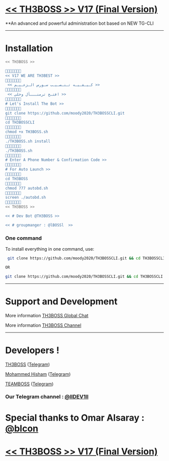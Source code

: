 # [<< TH3BOSS >> V17 (Final Version)](https://telegram.me/llDEV1ll)

**An advanced and powerful administration bot based on NEW TG-CLI


* * *


# Installation


```sh
<< TH3BOSS >>

🔸➖🔹➖🔸➖🔹
<< V17 WE ARE TH3BEST >>
🔸➖🔹➖🔸➖🔹
 << كـيـفـيـه تـنـصـيـب سـورس الـزعـيـم >>
🔸➖🔹➖🔸➖🔹
 << افتـح ترمنـــأل وخلي >>
🔸➖🔹➖🔸➖🔹
# Let's Install The Bot >>
🔸➖🔹➖🔸➖🔹
git clone https://github.com/moody2020/TH3BOSSCLI.git
🔸➖🔹➖🔸➖🔹
cd TH3BOSSCLI
🔸➖🔹➖🔸➖🔹
chmod +x TH3BOSS.sh
🔸➖🔹➖🔸➖🔹
./TH3BOSS.sh install
🔸➖🔹➖🔸➖🔹
./TH3BOSS.sh 
🔸➖🔹➖🔸➖🔹
# Enter A Phone Number & Confirmation Code >>
🔸➖🔹➖🔸➖🔹
# For Auto Launch >>
🔸➖🔹➖🔸➖🔹
cd TH3BOSS
🔸➖🔹➖🔸➖🔹
chmod 777 autobd.sh
🔸➖🔹➖🔸➖🔹
screen ./autobd.sh
🔸➖🔹➖🔸➖🔹
<< TH3BOSS >>

<< # Dev Bot @TH3BOSS >>

<< # groupmanger : @lBOSSl  >>
```
### One command
To install everything in one command, use:
```sh
 git clone https://github.com/moody2020/TH3BOSSCLI.git && cd TH3BOSSCLI && chmod +x TH3BOSS.sh && ./TH3BOSS.sh install && ./TH3BOSS.sh

OR

git clone https://github.com/moody2020/TH3BOSSCLI.git && cd TH3BOSSCLI && chmod +x TH3BOSS.sh && ./TH3BOSS.sh install && chmod 777 autobd.sh && screen ./autobd.sh
```

* * *

# Support and Development

More information [TH3BOSS Global Chat](https://t.me/joinchat/A5_fO0OPsgbb_99AkUgWQ)

More information [TH3BOSS Channel](https://t.me/lBOSSl)


* * *

# Developers !

[TH3BOSS](https://github.com/moody2020) ([Telegram](https://telegram.me/TH3BOSS))

[Mohammed Hisham](https://github.com/moody2020) ([Telegram](https://telegram.me/lBOSSl))

[TEAMBOSS](https://github.com/moody2020) ([Telegram](https://telegram.me/lBOSSl))


### Our Telegram channel : [@llDEV1ll](https://telegram.me/llDEV1ll)

# Special thanks to Omar Alsaray : [@blcon](https://telegram.me/blcon)

# [<< TH3BOSS >> V17 (Final Version)](https://telegram.me/llDEV1ll)
